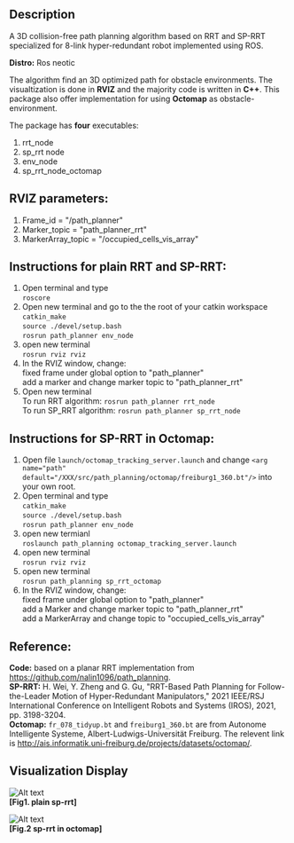 ## Description
A 3D collision-free path planning algorithm based on RRT and SP-RRT specialized for 8-link hyper-redundant robot implemented using ROS.

**Distro:**
  Ros neotic <br  />

The algorithm find an 3D optimized path for obstacle environments. The visualtization is done in **RVIZ** and the majority code is written in **C++**. This package also offer implementation for using **Octomap** as obstacle-environment. <br  />

The package has **four** executables: <br  />
1. rrt_node <br  />
2. sp_rrt node <br />
3. env_node <br  />
4. sp_rrt_node_octomap<br  />

## RVIZ parameters:  <br  />
1. Frame_id = "/path_planner"  <br  />
2. Marker_topic = "path_planner_rrt"  <br  />
3. MarkerArray_topic = "/occupied_cells_vis_array" <br />


## Instructions for plain RRT and SP-RRT:
1. Open terminal and type  <br  />
  ```roscore```  <br  />
2. Open new terminal and go to the the root of your catkin workspace  <br  />
  ```catkin_make``` <br  />
  ```source ./devel/setup.bash```<br  />
  ```rosrun path_planner env_node``` <br  />
3. open new terminal  <br  />
  ```rosrun rviz rviz ``` <br  />
4. In the RVIZ window, change:  <br  />
  fixed frame under global option to "path_planner"  <br  />
  add a marker and change marker topic to "path_planner_rrt"  <br  />
5. Open new terminal  <br  />
  To run RRT algorithm:
  ```rosrun path_planner rrt_node```  <br  /> 
  To run SP_RRT algorithm:
  ```rosrun path_planner sp_rrt_node``` <br />

## Instructions for SP-RRT in Octomap:
1. Open file `launch/octomap_tracking_server.launch` and change `<arg name="path" default="/XXX/src/path_planning/octomap/freiburg1_360.bt"/>` into your own root. <br />
2. Open terminal and type <br />
  ```catkin_make  ```<br  />
  ```source ./devel/setup.bash ``` <br  />
  ```rosrun path_planner env_node ``` <br  />
3. open new termianl <br />
  ```roslaunch path_planning octomap_tracking_server.launch ```<br />
4. open new terminal  <br  />
```rosrun rviz rviz``` <br  />
5. open new terminal <br />
```rosrun path_planning sp_rrt_octomap``` <br />
6. In the RVIZ window, change:  <br  />
  fixed frame under global option to "path_planner"  <br  />
  add a Marker and change marker topic to "path_planner_rrt"  <br  />
  add a MarkerArray and change topic to "occupied_cells_vis_array"

## Reference:<br />
**Code:** based on a planar RRT implementation from https://github.com/nalin1096/path_planning. <br />
**SP-RRT:** H. Wei, Y. Zheng and G. Gu, "RRT-Based Path Planning for Follow-the-Leader Motion of Hyper-Redundant Manipulators," 2021 IEEE/RSJ International Conference on Intelligent Robots and Systems (IROS), 2021, pp. 3198-3204.<br />
**Octomap:** `fr_078_tidyup.bt` and `freiburg1_360.bt` are from Autonome Intelligente Systeme, Albert-Ludwigs-Universität Freiburg. The relevent link is http://ais.informatik.uni-freiburg.de/projects/datasets/octomap/.

## Visualization Display
![Alt text](figure/sp_rrt.png  "sp-rrt for one source node") <br  />
**[Fig1. plain sp-rrt]**

![Alt text](figure/octomap_rrt.png  "sp-rrt in octomap") <br  />
**[Fig.2 sp-rrt in octomap]**